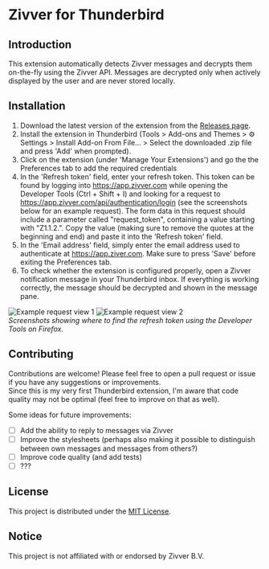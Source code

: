 # Zivver for Thunderbird
## Introduction
This extension automatically detects Zivver messages and decrypts them on-the-fly using the Zivver API. Messages are decrypted only when actively displayed by the user and are never stored locally.

## Installation
1. Download the latest version of the extension from the [Releases page](https://github.com/NDrong/zivver-thunderbird-extension/releases/latest).
2. Install the extension in Thunderbird (Tools > Add-ons and Themes > ⚙️ Settings > Install Add-on From File... > Select the downloaded .zip file and press 'Add' when prompted).
3. Click on the extension (under 'Manage Your Extensions') and go the the Preferences tab to add the required credentials
4. In the 'Refresh token' field, enter your refresh token. This token can be found by logging into https://app.zivver.com while opening the Developer Tools (Ctrl + Shift + I) and looking for a request to https://app.zivver.com/api/authentication/login (see the screenshots below for an example request). The form data in this request should include a parameter called "request_token", containing a value starting with "Z1.1.2.". Copy the value (making sure to remove the quotes at the beginning and end) and paste it into the 'Refresh token' field.
5. In the 'Email address' field, simply enter the email address used to authenticate at https://app.ziver.com. Make sure to press 'Save' before exiting the Preferences tab.
6. To check whether the extension is configured properly, open a Zivver notification message in your Thunderbird inbox. If everything is working correctly, the message should be decrypted and shown in the message pane.


![Example request view 1](https://user-images.githubusercontent.com/22079593/161519542-013972e9-7c39-4474-97be-2e7c433c9717.png)
![Example request view 2](https://user-images.githubusercontent.com/22079593/161519555-f9d11faa-d44e-446e-9cbb-e45e5efe8609.png)  
_Screenshots showing where to find the refresh token using the Developer Tools on Firefox._

## Contributing
Contributions are welcome! Please feel free to open a pull request or issue if you have any suggestions or improvements.  
Since this is my very first Thunderbird extension, I'm aware that code quality may not be optimal (feel free to improve on that as well). 

Some ideas for future improvements:
- [ ] Add the ability to reply to messages via Zivver
- [ ] Improve the stylesheets (perhaps also making it possible to distinguish between own messages and messages from others?)
- [ ] Improve code quality (and add tests)
- [ ] ???

## License
This project is distributed under the [MIT License](LICENSE).

## Notice
This project is not affiliated with or endorsed by Zivver B.V.
